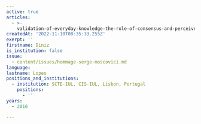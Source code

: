 ```yaml
---
active: true
articles:
  - >-
    validation-of-everyday-knowledge-the-role-of-consensus-and-perceived-heterogeneity
createdAt: '2022-11-10T08:35:33.255Z'
exerpt: ''
firstname: Diniz
is_institution: false
issue:
  - content/issues/hommage-serge-moscovici.md
language:
lastname: Lopes
positions_and_institutions:
  - institution: SCTE-IUL, CIS-IUL, Lisbon, Portugal
    positions:
      - ''
years:
  - 2016

---
```


